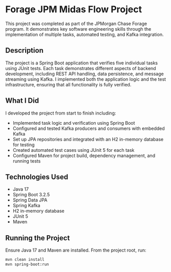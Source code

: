 # Forage JPM Midas Flow Project

This project was completed as part of the JPMorgan Chase Forage program. It demonstrates key software engineering skills through the implementation of multiple tasks, automated testing, and Kafka integration.

## Description

The project is a Spring Boot application that verifies five individual tasks using JUnit tests. Each task demonstrates different aspects of backend development, including REST API handling, data persistence, and message streaming using Kafka. I implemented both the application logic and the test infrastructure, ensuring that all functionality is fully verified.

## What I Did

I developed the project from start to finish including:

- Implemented task logic and verification using Spring Boot
- Configured and tested Kafka producers and consumers with embedded Kafka
- Set up JPA repositories and integrated with an H2 in-memory database for testing
- Created automated test cases using JUnit 5 for each task
- Configured Maven for project build, dependency management, and running tests

## Technologies Used

- Java 17  
- Spring Boot 3.2.5  
- Spring Data JPA  
- Spring Kafka  
- H2 in-memory database  
- JUnit 5  
- Maven  

## Running the Project

Ensure Java 17 and Maven are installed. From the project root, run:

```bash
mvn clean install
mvn spring-boot:run
